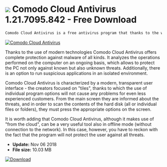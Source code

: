 # ![](https://cdn.softexe.net/static/icon/6/comodo-cloud-antivirus-9643.png) Comodo Cloud Antivirus 1.21.7095.842 - Free Download

```sh
Comodo Cloud Antivirus is a free antivirus program that thanks to the work in the "cloud" allows you to monitor the contents of your hard disk in real time.
```
[![Comodo Cloud Antivirus](https://gallery.dpcdn.pl/imgc/Tools/68050/g_-_420x350_1.5_-_x20160517125057_0.png)](https://softexe.net/win/security-privacy/antivirus/comodo-cloud-antivirus:afdc.html)

Thanks to the use of modern technologies Comodo Cloud Antivirus offers complete protection against malware of all kinds. It analyzes the operations performed on the computer on an ongoing basis, which allows to protect the PC not only against known but also unknown threats. Additionally, there is an option to run suspicious applications in an isolated environment.
 
 Comodo Cloud Antivirus is characterized by a modern, transparent user interface - the creators focused on "tiles", thanks to which the use of individual program options will not cause any problems for even less experienced customers. From the main screen they are informed about the threats, and in order to scan the contents of the hard disk (all or individual files or folders), they must press the appropriate options on the screen.
 
 It is worth adding that Comodo Cloud Antivirus, although it makes use of "from the cloud", can be a very useful tool also in offline mode (without connection to the network). In this case, however, you have to reckon with the fact that the program will not protect the user against all threats.


- **Update:** Nov 06 2018
- **File size:** 10.03 MB

[![Download](https://cdn.softexe.net/static/img/download.png)](https://softexe.net/win/security-privacy/antivirus/comodo-cloud-antivirus:afdc.html)

